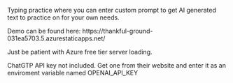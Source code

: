 Typing practice where you can enter custom prompt to get AI generated text to practice on for your own needs.

<p>Demo can be found here: https://thankful-ground-031ea5703.5.azurestaticapps.net/</p> 
<p>Just be patient with Azure free tier server loading.</p> 

<p>ChatGTP API key not included. Get one from their website and enter it as an enviroment variable named OPENAI_API_KEY</p>


